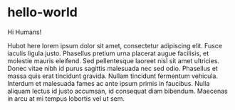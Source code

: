 # hello-world

Hi Humans!

Hubot here lorem ipsum dolor sit amet, consectetur adipiscing elit. Fusce iaculis ligula justo. Phasellus pretium urna placerat augue facilisis, et molestie mauris eleifend. Sed pellentesque laoreet nisl sit amet ultricies. Donec vitae nibh id purus sagittis malesuada nec sed odio. Phasellus et massa quis erat tincidunt gravida. Nullam tincidunt fermentum vehicula. Interdum et malesuada fames ac ante ipsum primis in faucibus. Nulla aliquam lectus id justo accumsan, id consequat diam bibendum. Maecenas in arcu at mi tempus lobortis vel ut sem. 

